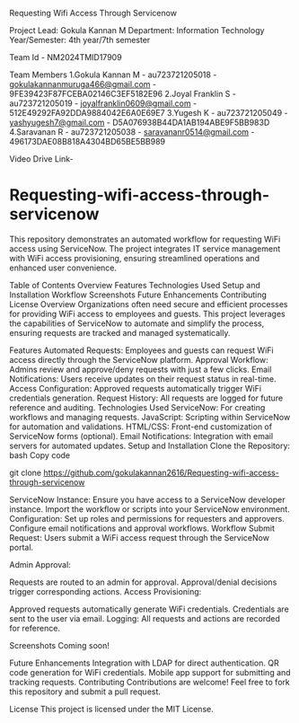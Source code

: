 Requesting Wifi Access Through Servicenow

Project Lead: Gokula Kannan M
Department: Information Technology
Year/Semester: 4th year/7th semester

Team Id - NM2024TMID17909

Team Members
1.Gokula Kannan M - au723721205018 - gokulakannanmuruga466@gmail.com - 9FE39423F87FCEBA02146C3EF5182E96
2.Joyal Franklin S - au723721205019 - joyalfranklin0609@gmail.com - 512E49292FA92DDA9884042E6A0E69E7
3.Yugesh K - au723721205049 - yashyugesh7@gmail.com - D5A076938B44DA1AB194ABE9F5BB983D
4.Saravanan R - au723721205038 - saravananr0514@gmail.com - 496173DAE08B818A4304BD65BE5BB989

Video Drive Link- 


# Requesting-wifi-access-through-servicenow
This repository demonstrates an automated workflow for requesting WiFi access using ServiceNow. The project integrates IT service management with WiFi access provisioning, ensuring streamlined operations and enhanced user convenience.

Table of Contents
Overview
Features
Technologies Used
Setup and Installation
Workflow
Screenshots
Future Enhancements
Contributing
License
Overview
Organizations often need secure and efficient processes for providing WiFi access to employees and guests. This project leverages the capabilities of ServiceNow to automate and simplify the process, ensuring requests are tracked and managed systematically.

Features
Automated Requests: Employees and guests can request WiFi access directly through the ServiceNow platform.
Approval Workflow: Admins review and approve/deny requests with just a few clicks.
Email Notifications: Users receive updates on their request status in real-time.
Access Configuration: Approved requests automatically trigger WiFi credentials generation.
Request History: All requests are logged for future reference and auditing.
Technologies Used
ServiceNow: For creating workflows and managing requests.
JavaScript: Scripting within ServiceNow for automation and validations.
HTML/CSS: Front-end customization of ServiceNow forms (optional).
Email Notifications: Integration with email servers for automated updates.
Setup and Installation
Clone the Repository:
bash
Copy code

git clone https://github.com/gokulakannan2616/Requesting-wifi-access-through-servicenow

ServiceNow Instance:
Ensure you have access to a ServiceNow developer instance.
Import the workflow or scripts into your ServiceNow environment.
Configuration:
Set up roles and permissions for requesters and approvers.
Configure email notifications and approval workflows.
Workflow
Submit Request:
Users submit a WiFi access request through the ServiceNow portal.

Admin Approval:

Requests are routed to an admin for approval.
Approval/denial decisions trigger corresponding actions.
Access Provisioning:

Approved requests automatically generate WiFi credentials.
Credentials are sent to the user via email.
Logging:
All requests and actions are recorded for reference.

Screenshots
Coming soon!

Future Enhancements
Integration with LDAP for direct authentication.
QR code generation for WiFi credentials.
Mobile app support for submitting and tracking requests.
Contributing
Contributions are welcome! Feel free to fork this repository and submit a pull request.

License
This project is licensed under the MIT License.
